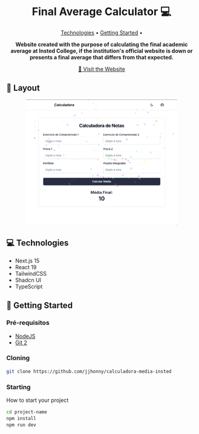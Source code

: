 <h1 align="center" style="font-weight: bold;">Final Average Calculator 💻</h1>

<p align="center">
 <a href="#technologies">Technologies</a> • 
 <a href="#started">Getting Started</a> •
</p>

<p align="center">
    <b>Website created with the purpose of calculating the final academic average at Insted College, if the institution's official website is down or presents a final average that differs from that expected.</b>
</p>

<p align="center">
     <a href="https://calculadora-media-insted.vercel.app/" target="_blank"
              rel="noopener noreferrer">📱 Visit the Website</a>
</p>

<h2 id="layout">🎨 Layout</h2>

<p align="center">
    <img src="./public/exemplo.png" alt="Image do site" width="400px">
</p>

<h2 id="technologies">💻 Technologies</h2>

- Next.js 15
- React 19
- TailwindCSS
- Shadcn UI
- TypeScript

<h2 id="started">🚀 Getting Started</h2>

<h3>Pré-requisitos</h3>

- [NodeJS](https://github.com/)
- [Git 2](https://github.com)

<h3>Cloning</h3>

```bash
git clone https://github.com/jjhonny/calculadora-media-insted
```

<h3>Starting</h3>

How to start your project

```bash
cd project-name
npm install
npm run dev
```
